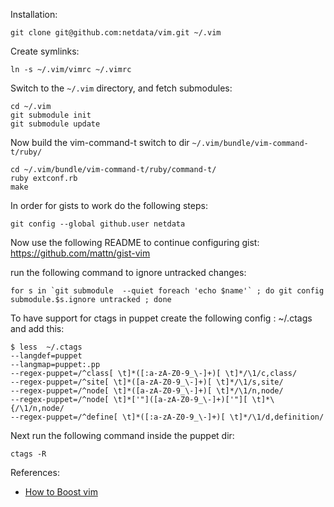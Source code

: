 Installation:

    git clone git@github.com:netdata/vim.git ~/.vim

Create symlinks:

    ln -s ~/.vim/vimrc ~/.vimrc

Switch to the `~/.vim` directory, and fetch submodules:

    cd ~/.vim
    git submodule init
    git submodule update

Now build the vim-command-t switch to dir `~/.vim/bundle/vim-command-t/ruby/`

	cd ~/.vim/bundle/vim-command-t/ruby/command-t/
	ruby extconf.rb
	make

In order for gists to work do the following steps:

    git config --global github.user netdata

Now use the following README to continue configuring gist: https://github.com/mattn/gist-vim

run the following command to ignore untracked changes:

    for s in `git submodule  --quiet foreach 'echo $name'` ; do git config submodule.$s.ignore untracked ; done

To have support for ctags in puppet create the following config : ~/.ctags and add this:

    $ less  ~/.ctags
    --langdef=puppet
    --langmap=puppet:.pp
    --regex-puppet=/^class[ \t]*([:a-zA-Z0-9_\-]+)[ \t]*/\1/c,class/
    --regex-puppet=/^site[ \t]*([a-zA-Z0-9_\-]+)[ \t]*/\1/s,site/
    --regex-puppet=/^node[ \t]*([a-zA-Z0-9_\-]+)[ \t]*/\1/n,node/
    --regex-puppet=/^node[ \t]*['"]([a-zA-Z0-9_\-]+)['"][ \t]*\{/\1/n,node/
    --regex-puppet=/^define[ \t]*([:a-zA-Z0-9_\-]+)[ \t]*/\1/d,definition/

Next run the following command inside the puppet dir:

    ctags -R

References:

* [How to Boost vim](http://nvie.com/posts/how-i-boosted-my-vim/)

